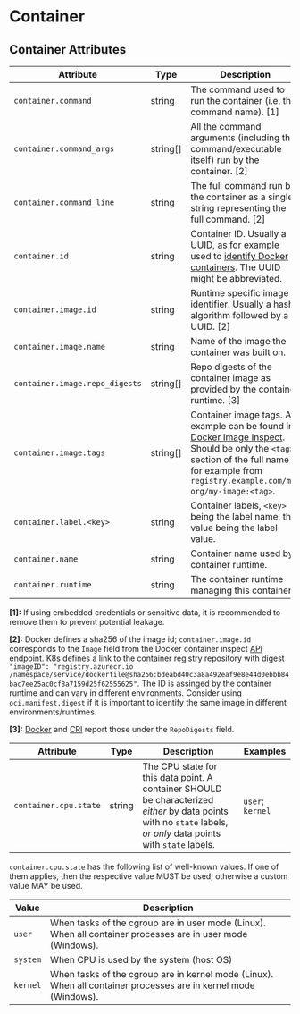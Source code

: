 <!--- Hugo front matter used to generate the website version of this page:
--->

# Container

## Container Attributes

<!-- semconv registry.container(omit_requirement_level) -->
| Attribute  | Type | Description  | Examples  |
|---|---|---|---|
| `container.command` | string | The command used to run the container (i.e. the command name). [1] | `otelcontribcol` |
| `container.command_args` | string[] | All the command arguments (including the command/executable itself) run by the container. [2] | `[otelcontribcol, --config, config.yaml]` |
| `container.command_line` | string | The full command run by the container as a single string representing the full command. [2] | `otelcontribcol --config config.yaml` |
| `container.id` | string | Container ID. Usually a UUID, as for example used to [identify Docker containers](https://docs.docker.com/engine/reference/run/#container-identification). The UUID might be abbreviated. | `a3bf90e006b2` |
| `container.image.id` | string | Runtime specific image identifier. Usually a hash algorithm followed by a UUID. [2] | `sha256:19c92d0a00d1b66d897bceaa7319bee0dd38a10a851c60bcec9474aa3f01e50f` |
| `container.image.name` | string | Name of the image the container was built on. | `gcr.io/opentelemetry/operator` |
| `container.image.repo_digests` | string[] | Repo digests of the container image as provided by the container runtime. [3] | `[example@sha256:afcc7f1ac1b49db317a7196c902e61c6c3c4607d63599ee1a82d702d249a0ccb, internal.registry.example.com:5000/example@sha256:b69959407d21e8a062e0416bf13405bb2b71ed7a84dde4158ebafacfa06f5578]` |
| `container.image.tags` | string[] | Container image tags. An example can be found in [Docker Image Inspect](https://docs.docker.com/engine/api/v1.43/#tag/Image/operation/ImageInspect). Should be only the `<tag>` section of the full name for example from `registry.example.com/my-org/my-image:<tag>`. | `[v1.27.1, 3.5.7-0]` |
| `container.label.<key>` | string | Container labels, `<key>` being the label name, the value being the label value. | `container.label.app=nginx` |
| `container.name` | string | Container name used by container runtime. | `opentelemetry-autoconf` |
| `container.runtime` | string | The container runtime managing this container. | `docker`; `containerd`; `rkt` |

**[1]:** If using embedded credentials or sensitive data, it is recommended to remove them to prevent potential leakage.

**[2]:** Docker defines a sha256 of the image id; `container.image.id` corresponds to the `Image` field from the Docker container inspect [API](https://docs.docker.com/engine/api/v1.43/#tag/Container/operation/ContainerInspect) endpoint.
K8s defines a link to the container registry repository with digest `"imageID": "registry.azurecr.io /namespace/service/dockerfile@sha256:bdeabd40c3a8a492eaf9e8e44d0ebbb84bac7ee25ac0cf8a7159d25f62555625"`.
The ID is assinged by the container runtime and can vary in different environments. Consider using `oci.manifest.digest` if it is important to identify the same image in different environments/runtimes.

**[3]:** [Docker](https://docs.docker.com/engine/api/v1.43/#tag/Image/operation/ImageInspect) and [CRI](https://github.com/kubernetes/cri-api/blob/c75ef5b473bbe2d0a4fc92f82235efd665ea8e9f/pkg/apis/runtime/v1/api.proto#L1237-L1238) report those under the `RepoDigests` field.
<!-- endsemconv -->

<!-- semconv registry.container.cpu(omit_requirement_level) -->
| Attribute  | Type | Description  | Examples  |
|---|---|---|---|
| `container.cpu.state` | string | The CPU state for this data point. A container SHOULD be characterized _either_ by data points with no `state` labels, _or only_ data points with `state` labels. | `user`; `kernel` |

`container.cpu.state` has the following list of well-known values. If one of them applies, then the respective value MUST be used, otherwise a custom value MAY be used.

| Value  | Description |
|---|---|
| `user` | When tasks of the cgroup are in user mode (Linux). When all container processes are in user mode (Windows). |
| `system` | When CPU is used by the system (host OS) |
| `kernel` | When tasks of the cgroup are in kernel mode (Linux). When all container processes are in kernel mode (Windows). |
<!-- endsemconv -->